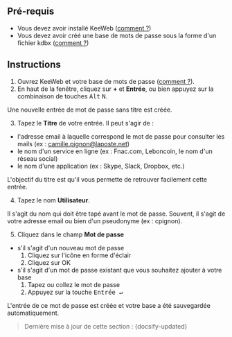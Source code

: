 ## Pré-requis

- Vous devez avoir installé KeeWeb ([comment ?](tasks/keeweb-installing.md))
- Vous devez avoir créé une base de mots de passe sous la forme d'un fichier kdbx ([comment ?](tasks/keeweb-creating-new-database.md))

## Instructions

1. Ouvrez KeeWeb et votre base de mots de passe ([comment ?](tasks/keeweb-opening-database.md)).
2. En haut de la fenêtre, cliquez sur **+** et **Entrée**, ou bien appuyez sur la combinaison de touches <kbd>Alt</kbd> <kbd>N</kbd>.

Une nouvelle entrée de mot de passe sans titre est créée.

3. Tapez le **Titre** de votre entrée. Il peut s'agir de :
  - l'adresse email à laquelle correspond le mot de passe pour consulter les mails (ex : camille.pignon@laposte.net)
  - le nom d'un service en ligne (ex : Fnac.com, Leboncoin, le nom d'un réseau social)
  - le nom d'une application (ex : Skype, Slack, Dropbox, etc.)

L'objectif du titre est qu'il vous permette de retrouver facilement cette entrée.

4. Tapez le nom **Utilisateur**.

Il s'agit du nom qui doit être tapé avant le mot de passe. Souvent, il s'agit de votre adresse email ou bien d'un pseudonyme (ex : cpignon).

5. Cliquez dans le champ **Mot de passe**
  - s'il s'agit d'un nouveau mot de passe
    1. Cliquez sur l'icône en forme d'éclair
    2. Cliquez sur OK
  - s'il s'agit d'un mot de passe existant que vous souhaitez ajouter à votre base
    1. Tapez ou collez le mot de passe
    2. Appuyez sur la touche <kbd>Entrée &#8629;</kbd>

L'entrée de ce mot de passe est créée et votre base a été sauvegardée automatiquement.

> Dernière mise à jour de cette section : {docsify-updated}

